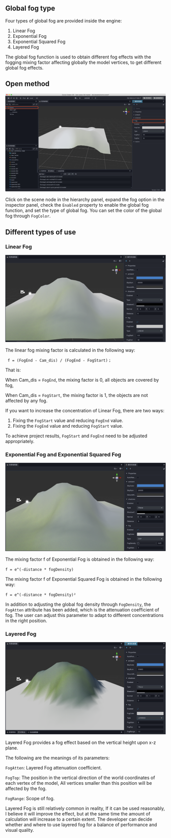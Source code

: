 ## Global fog type

Four types of global fog are provided inside the engine:

1. Linear Fog
2. Exponential Fog
3. Exponential Squared Fog
4. Layered Fog

The global fog function is used to obtain different fog effects with the fogging mixing factor affecting globally the model vertices, to get different global fog effects.

## Open method

![image](./fog/fogInspector.png)

Click on the scene node in the hierarchy panel, expand the fog option in the inspector panel, check the `Enabled` property to enable the global fog function, and set the type of global fog. You can set the color of the global fog through `FogColor`.

## Different types of use

### Linear Fog


![image](./fog/linear_fog.png)

The linear fog mixing factor is calculated in the following way:

`` f = (FogEnd - Cam_dis) / (FogEnd - FogStart)；``

That is:

When Cam_dis = `FogEnd`, the mixing factor is 0, all objects are covered by fog,

When Cam_dis = `FogStart`, the mixing factor is 1, the objects are not affected by any fog.

If you want to increase the concentration of Linear Fog, there are two ways:

1. Fixing the `FogStart` value and reducing `FogEnd` value.
2. Fixing the `FogEnd` value and reducing `FogStart` value.

To achieve project results, `FogStart` and `FogEnd` need to be adjusted appropriately.

### Exponential Fog and Exponential Squared Fog

![image](./fog/expfog.png)

The mixing factor f of Exponential Fog is obtained in the following way:

`` f = e^(-distance * fogDensity) ``

The mixing factor f of Exponential Squared Fog is obtained in the following way:

`` f = e^(-distance * fogDensity)² ``

In addition to adjusting the global fog density through `FogDensity`, the `FogAtten` attribute has been added, which is the attenuation coefficient of fog. The user can adjust this parameter to adapt to different concentrations in the right position.

### Layered Fog

![image](./fog/layerfog.png)

Layered Fog provides a fog effect based on the vertical height upon x-z plane.

The following are the meanings of its parameters:

`FogAtten`: Layered Fog attenuation coefficient.

`FogTop`: The position in the vertical direction of the world coordinates of each vertex of the model, All vertices smaller than this position will be affected by the fog.

`FogRange`: Scope of fog.

Layered Fog is still relatively common in reality, If it can be used reasonably, I believe it will improve the effect, but at the same time the amount of calculation will increase to a certain extent. The developer can decide whether and where to use layered fog for a balance of performance and visual quality.
